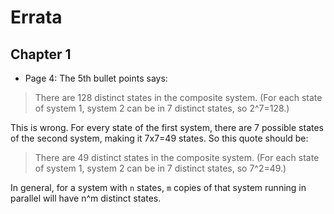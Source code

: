 # Errata

## Chapter 1

  * Page 4: The 5th bullet points says:
  
   > There are 128 distinct states in the composite system. (For each state of system 1, system 2 can be in 7 distinct states, so 2^7=128.)
   
   This is wrong. For every state of the first system, there are 7 possible states of the second system, making it 7x7=49 states. So this quote should be:
   > There are 49 distinct states in the composite system. (For each state of system 1, system 2 can be in 7 distinct states, so 7^2=49.)
   
   In general, for a system with `n` states, `m` copies of that system running in parallel will have n^m distinct states.
